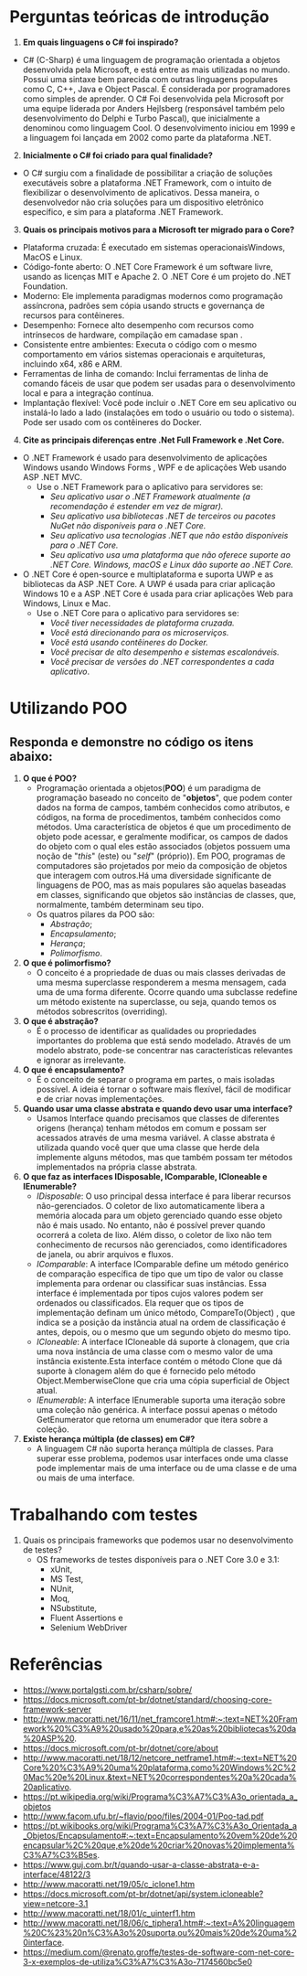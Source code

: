 
# Perguntas teóricas de introdução
1. **Em quais linguagens o C# foi inspirado?**
 
- C# (C-Sharp) é uma linguagem de programação orientada a objetos desenvolvida pela Microsoft, e está entre as mais utilizadas no mundo. Possui uma sintaxe bem parecida com outras linguagens populares como C, C++, Java e Object Pascal. É considerada por programadores como simples de aprender. O C# Foi desenvolvida pela Microsoft por uma equipe liderada por Anders Hejlsberg (responsável também pelo desenvolvimento do Delphi e Turbo Pascal), que inicialmente a denominou como linguagem Cool. O desenvolvimento iniciou em 1999 e a linguagem foi lançada em 2002 como parte da plataforma .NET. 

2. **Inicialmente o C# foi criado para qual finalidade?**
- O C# surgiu com a finalidade de possibilitar a criação de soluções executáveis sobre a plataforma .NET Framework, com o intuito de flexibilizar o desenvolvimento de aplicativos. Dessa maneira, o desenvolvedor não cria soluções para um dispositivo eletrônico específico, e sim para a plataforma .NET Framework.

3. **Quais os principais motivos para a Microsoft ter migrado para o Core?**
-  Plataforma cruzada: É executado em sistemas operacionaisWindows, MacOS e Linux.
-  Código-fonte aberto: O .NET Core Framework é um software livre, usando as licenças MIT e Apache 2. O .NET Core é um projeto do .NET Foundation.
-  Moderno: Ele implementa paradigmas modernos como programação assíncrona, padrões sem cópia usando structs e governança de recursos para contêineres.
-  Desempenho: Fornece alto desempenho com recursos como intrínsecos de hardware, compilação em camadase span <T> .
-  Consistente entre ambientes: Executa o código com o mesmo comportamento em vários sistemas operacionais e arquiteturas, incluindo x64, x86 e ARM.
-  Ferramentas de linha de comando: Inclui ferramentas de linha de comando fáceis de usar que podem ser usadas para o desenvolvimento local e para a integração contínua.
-  Implantação flexível: Você pode incluir o .NET Core em seu aplicativo ou instalá-lo lado a lado (instalações em todo o usuário ou todo o sistema). Pode ser usado com os contêineres do Docker.
  
4. **Cite as principais diferenças entre .Net Full Framework e .Net Core.**
- O .NET Framework é usado para desenvolvimento de aplicações Windows usando Windows Forms , WPF e de aplicações Web usando ASP .NET MVC.
  - Use o .NET Framework para o aplicativo para servidores se:
    - *Seu aplicativo usar o .NET Framework atualmente (a recomendação é estender em vez de migrar).*
    - *Seu aplicativo usa bibliotecas .NET de terceiros ou pacotes NuGet não disponíveis para o .NET Core.*
    - *Seu aplicativo usa tecnologias .NET que não estão disponíveis para o .NET Core.*
    - *Seu aplicativo usa uma plataforma que não oferece suporte ao .NET Core. Windows, macOS e Linux dão suporte ao .NET Core.*
- O .NET Core é open-source e multiplataforma e suporta UWP e as bibliotecas da ASP .NET Core. A UWP é usada para criar aplicação Windows 10 e a ASP .NET Core é usada para criar aplicações Web para Windows, Linux e Mac.
  - Use o .NET Core para o aplicativo para servidores se:
    - *Você tiver necessidades de plataforma cruzada.*
    - *Você está direcionando para os microserviços.*
    - *Você está usando contêineres do Docker.*
    - *Você precisar de alto desempenho e sistemas escalonáveis.*
    - *Você precisar de versões do .NET correspondentes a cada aplicativo*.

# Utilizando POO
## **Responda e demonstre no código os itens abaixo:**

1. **O que é POO?**
   - Programação orientada a objetos(**POO**) é um paradigma de programação baseado no conceito de "**objetos**", que podem conter dados na forma de campos, também conhecidos como atributos, e códigos, na forma de procedimentos, também conhecidos como métodos. Uma característica de objetos é que um procedimento de objeto pode acessar, e geralmente modificar, os campos de dados do objeto com o qual eles estão associados (objetos possuem uma noção de "*this*" (este) ou "*self*" (próprio)). Em POO, programas de computadores são projetados por meio da composição de objetos que interagem com outros.Há uma diversidade significante de linguagens de POO, mas as mais populares são aquelas baseadas em classes, significando que objetos são instâncias de classes, que, normalmente, também determinam seu tipo.
   - Os quatros pilares da POO são:
     - *Abstração*;
     - *Encapsulamento*;
     - *Herança*; 
     - *Polimorfismo*.
2. **O que é polimorfismo?**
   - O conceito é a propriedade de duas ou mais classes derivadas de uma mesma superclasse responderem a mesma mensagem, cada uma de uma forma diferente. Ocorre quando uma subclasse redefine um método existente na superclasse, ou seja, quando temos os métodos sobrescritos (overriding).
3. **O que é abstração?**
   - É o processo de identificar as qualidades ou propriedades importantes do problema que está sendo modelado. Através de um modelo abstrato, pode-se concentrar nas características relevantes e ignorar as irrelevante.
4. **O que é encapsulamento?**
   - É o conceito de separar o programa em partes, o mais isoladas possível. A ideia é tornar o software mais flexível, fácil de modificar e de criar novas implementações.
5. **Quando usar uma classe abstrata e quando devo usar uma interface?**
   - Usamos Interface quando precisamos que classes de diferentes origens (herança) tenham métodos em comum e possam ser acessados através de uma mesma variável. A classe abstrata é utilizada quando você quer que uma classe que herde dela implemente alguns métodos, mas que também possam ter métodos implementados na própria classe abstrata.
6. **O que faz as interfaces IDisposable, IComparable, ICloneable e IEnumerable?**
   - *IDisposable*: O uso principal dessa interface é para liberar recursos não-gerenciados. O coletor de lixo automaticamente libera a memória alocada para um objeto gerenciado quando esse objeto não é mais usado. No entanto, não é possível prever quando ocorrerá a coleta de lixo. Além disso, o coletor de lixo não tem conhecimento de recursos não gerenciados, como identificadores de janela, ou abrir arquivos e fluxos.
   - *IComparable*: A interface IComparable define um método genérico de comparação específica de tipo que um tipo de valor ou classe implementa para ordenar ou classificar suas instâncias. Essa interface é implementada por tipos cujos valores podem ser ordenados ou classificados. Ela requer que os tipos de implementação definam um único método, CompareTo(Object) , que indica se a posição     da instância atual na ordem de classificação é antes, depois, ou o mesmo que um segundo objeto do mesmo tipo.
   - *ICloneable*: A interface ICloneable dá suporte à clonagem, que cria uma nova instância de uma classe com o mesmo valor de uma instância existente.Esta interface contém o método Clone que dá suporte à clonagem além do que é fornecido pelo método  Object.MemberwiseClone que cria uma cópia superficial de Object atual.
   - *IEnumerable*: A interface IEnumerable suporta uma iteração sobre uma coleção não genérica. A interface possui apenas o método GetEnumerator que retorna um enumerador que itera sobre a coleção.
7. **Existe herança múltipla (de classes) em C#?**
   - A linguagem C# não suporta herança múltipla de classes. Para superar esse problema, podemos usar interfaces onde uma classe pode implementar mais de uma interface ou de uma classe e de uma ou mais de uma interface.

# Trabalhando com testes
1. Quais os principais frameworks que podemos usar no desenvolvimento de testes?
   - OS frameworks de testes disponíveis para o .NET Core 3.0 e 3.1:
     - xUnit, 
     - MS Test, 
     - NUnit, 
     - Moq, 
     - NSubstitute, 
     - Fluent Assertions e 
     - Selenium WebDriver





# Referências
- https://www.portalgsti.com.br/csharp/sobre/
- https://docs.microsoft.com/pt-br/dotnet/standard/choosing-core-framework-server
- http://www.macoratti.net/16/11/net_framcore1.htm#:~:text=NET%20Framework%20%C3%A9%20usado%20para,e%20as%20bibliotecas%20da%20ASP%20.
- https://docs.microsoft.com/pt-br/dotnet/core/about
- http://www.macoratti.net/18/12/netcore_netframe1.htm#:~:text=NET%20Core%20%C3%A9%20uma%20plataforma,como%20Windows%2C%20Mac%20e%20Linux.&text=NET%20correspondentes%20a%20cada%20aplicativo.
- https://pt.wikipedia.org/wiki/Programa%C3%A7%C3%A3o_orientada_a_objetos
- http://www.facom.ufu.br/~flavio/poo/files/2004-01/Poo-tad.pdf
- https://pt.wikibooks.org/wiki/Programa%C3%A7%C3%A3o_Orientada_a_Objetos/Encapsulamento#:~:text=Encapsulamento%20vem%20de%20encapsular%2C%20que,e%20de%20criar%20novas%20implementa%C3%A7%C3%B5es.
- https://www.guj.com.br/t/quando-usar-a-classe-abstrata-e-a-interface/48122/3
- http://www.macoratti.net/19/05/c_iclone1.htm
- https://docs.microsoft.com/pt-br/dotnet/api/system.icloneable?view=netcore-3.1
- http://www.macoratti.net/18/01/c_uinterf1.htm
- http://www.macoratti.net/18/06/c_tiphera1.htm#:~:text=A%20linguagem%20C%23%20n%C3%A3o%20suporta,ou%20mais%20de%20uma%20interface.
- https://medium.com/@renato.groffe/testes-de-software-com-net-core-3-x-exemplos-de-utiliza%C3%A7%C3%A3o-7174560bc5e0